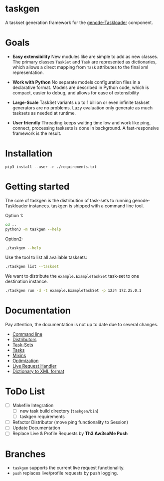 # taskgen

A taskset generation framework for the
[genode-Taskloader](https://github.com/argos-research/genode-Taskloader)
component.


# Goals
- **Easy extensibility** New modules like are simple to add as new classes. The
  primary classes `TaskSet` and `Task` are represented as dictionaries, which
  allows a direct mapping from `Task` attributes to the final xml
  representation.
  
- **Work with Python** No separate models configuration files in a declarative
  format. Models are described in Python code, which is compact, easier to
  debug, and allows for ease of extensibility
  
- **Large-Scale** TaskSet variants up to 1 billion or even infinite taskset
  generators are no problems. Lazy evaluation only generate as much tasksets as
  needed at runtime.
  
- **User friendly** Threading keeps waiting time low and work like ping,
  connect, processing tasksets is done in background. A fast-responsive
  framework is the result.


# Installation

```
pip3 install --user -r ./requirements.txt
```


# Getting started
The core of taskgen is the distribution of task-sets to running
genode-Taskloader instances. taskgen is shipped with a command line tool.

Option 1:

```bash
cd ..
python3 -m taskgen --help
```

Option2:

```bash
./taskgen --help
```

Use the tool to list all available tasksets:

```bash
./taskgen list --taskset
```

We want to distribute the `example.ExampleTaskSet` task-set to one destination
instance. 

```bash
./taskgen run -d -t example.ExampleTaskSet -p 1234 172.25.0.1
```

# Documentation

Pay attention, the documentation is not up to date due to several changes.

* [Command line](docs/commandline.md)
* [Distributors](docs/distributor.md)
* [Task-Sets](docs/taskset.md)
* [Tasks](docs/tasks.md)
* [Mixins](docs/mixins.md)
* [Optimization](docs/optimization.md)
* [Live Request Handler](docs/live.md)
* [Dictionary to XML format](docs/dict2xml.md)


# ToDo List

- [ ] Makefile Integration
  - [ ] new task build directory (`taskgen/bin`)
  - [ ] taskgen requirements
- [ ] Refactor Distributor (move ping functionality to Session)
- [ ] Update Documentation
- [ ] Replace Live & Profile Requests by **Th3 Aw3soMe Push**

# Branches
* `taskgen` supports the current live request functionality.
* `push` replaces live/profile requests by push logging.

